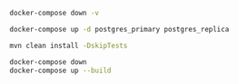 ```bash
docker-compose down -v
```

```bash
docker-compose up -d postgres_primary postgres_replica
```

```bash
mvn clean install -DskipTests
```

```bash
docker-compose down
docker-compose up --build
```

